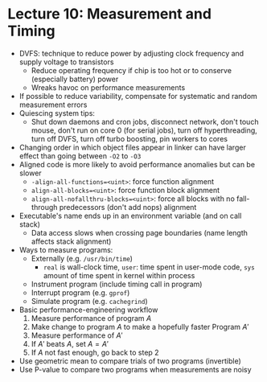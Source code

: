 # Lecture 10: Measurement and Timing

- DVFS: technique to reduce power by adjusting clock frequency and supply voltage to transistors
  - Reduce operating frequency if chip is too hot or to conserve (especially battery) power
  - Wreaks havoc on performance measurements
- If possible to reduce variability, compensate for systematic and random measurement errors
- Quiescing system tips:
  - Shut down daemons and cron jobs, disconnect network, don't touch mouse, don't run on core 0 (for serial jobs), turn off hyperthreading, turn off DVFS, turn off turbo boosting, pin workers to cores
- Changing order in which object files appear in linker can have larger effect than going between `-O2` to `-O3`
- Aligned code is more likely to avoid performance anomalies but can be slower
  - `-align-all-functions=<uint>`: force function alignment
  - `align-all-blocks=<uint>`: force function block alignment
  - `align-all-nofallthru-blocks=<uint>`: force all blocks with no fall-through predecessors (don't add nops) alignment
- Executable's name ends up in an environment variable (and on call stack)
  - Data access slows when crossing page boundaries (name length affects stack alignment)
- Ways to measure programs:
  - Externally (e.g. `/usr/bin/time`)
    - `real` is wall-clock time, `user`: time spent in user-mode code, `sys` amount of time spent in kernel within process
  - Instrument program (include timing call in program)
  - Interrupt program (e.g. `gprof`)
  - Simulate program (e.g. `cachegrind`)
- Basic performance-engineering workflow
  1. Measure performance of program $A$
  2. Make change to program $A$ to make a hopefully faster Program $A'$
  3. Measure performance of $A'$
  4. If $A'$ beats $A$, set $A = A'$
  5. If $A$ not fast enough, go back to step 2
- Use geometric mean to compare trials of two programs (invertible)
- Use P-value to compare two programs when measurements are noisy
